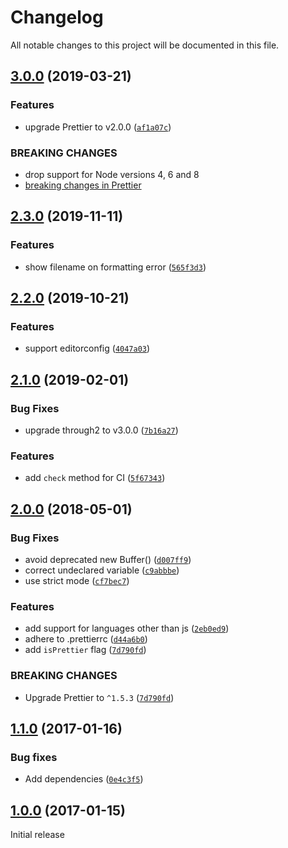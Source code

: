 # Changelog

All notable changes to this project will be documented in this file.

## [3.0.0](https://github.com/bhargavrpatel/gulp-prettier/compare/v2.3.0...v3.0.0) (2019-03-21)

### Features

* upgrade Prettier to v2.0.0 ([`af1a07c`](https://github.com/bhargavrpatel/gulp-prettier/commit/af1a07c))

### BREAKING CHANGES

* drop support for Node versions 4, 6 and 8
* [breaking changes in Prettier](https://prettier.io/blog/2020/03/21/2.0.0.html#breaking-changes)


## [2.3.0](https://github.com/bhargavrpatel/gulp-prettier/compare/v2.2.0...v2.3.0) (2019-11-11)

### Features

* show filename on formatting error ([`565f3d3`](https://github.com/bhargavrpatel/gulp-prettier/commit/565f3d3))

## [2.2.0](https://github.com/bhargavrpatel/gulp-prettier/compare/v2.1.0...v2.2.0) (2019-10-21)

### Features

* support editorconfig ([`4047a03`](https://github.com/bhargavrpatel/gulp-prettier/commit/4047a03))

## [2.1.0](https://github.com/bhargavrpatel/gulp-prettier/compare/v2.0.0...v2.1.0) (2019-02-01)

### Bug Fixes

* upgrade through2 to v3.0.0 ([`7b16a27`](https://github.com/bhargavrpatel/gulp-prettier/commit/7b16a27))

### Features

* add `check` method for CI ([`5f67343`](https://github.com/bhargavrpatel/gulp-prettier/commit/5f67343))

## [2.0.0](https://github.com/bhargavrpatel/gulp-prettier/compare/v1.1.0...v2.0.0) (2018-05-01)

### Bug Fixes

* avoid deprecated new Buffer() ([`d007ff9`](https://github.com/bhargavrpatel/gulp-prettier/commit/d007ff9))
* correct undeclared variable ([`c9abbbe`](https://github.com/bhargavrpatel/gulp-prettier/commit/c9abbbe))
* use strict mode ([`cf7bec7`](https://github.com/bhargavrpatel/gulp-prettier/commit/cf7bec7))

### Features

* add support for languages other than js ([`2eb0ed9`](https://github.com/bhargavrpatel/gulp-prettier/commit/2eb0ed9))
* adhere to .prettierrc ([`d44a6b0`](https://github.com/bhargavrpatel/gulp-prettier/commit/d44a6b0))
* add `isPrettier` flag ([`7d790fd`](https://github.com/bhargavrpatel/gulp-prettier/commit/7d790fd))

### BREAKING CHANGES

* Upgrade Prettier to `^1.5.3` ([`7d790fd`](https://github.com/bhargavrpatel/gulp-prettier/commit/7d790fd))

## [1.1.0](https://github.com/bhargavrpatel/gulp-prettier/compare/v1.0.0...v1.1.0) (2017-01-16)

### Bug fixes

* Add dependencies ([`0e4c3f5`](https://github.com/bhargavrpatel/gulp-prettier/commit/0e4c3f5))

## [1.0.0](https://github.com/bhargavrpatel/gulp-prettier/compare/86f02f9cdf4bc840624c21e1679dc75fad525de5...v1.0.0) (2017-01-15)

Initial release
